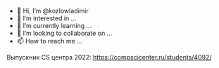 - 👋 Hi, I’m @kozlowladimir
- 👀 I’m interested in ...
- 🌱 I’m currently learning ...
- 💞️ I’m looking to collaborate on ...
- 📫 How to reach me ...


Выпускник CS центра 2022: https://compscicenter.ru/students/4092/
<!---
kozlowladimir/kozlowladimir is a ✨ special ✨ repository because its `README.md` (this file) appears on your GitHub profile.
You can click the Preview link to take a look at your changes.
--->
